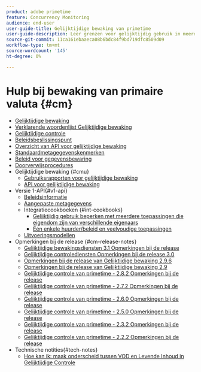 ```yaml
---
product: adobe primetime
feature: Concurrency Monitoring
audience: end-user
user-guide-title: Gelijktijdige bewaking van primetime
user-guide-description: Leer grenzen voor gelijktijdig gebruik in meerdere toepassingen te definiëren en af te dwingen.
source-git-commit: 11ca161ebaaeca08b6bdc84f9bd719dfc8509d09
workflow-type: tm+mt
source-wordcount: '145'
ht-degree: 0%

---
```



# Hulp bij bewaking van primaire valuta {#cm}

+ [Gelijktijdige bewaking](cm-home.md)
+ [Verklarende woordenlijst Gelijktijdige bewaking](cm-glossary.md)
+ [Gelijktijdige controle](cm-use-cases.md)
+ [Beleidsbeslissingspunt](cm-policy-decision-point.md)
+ [Overzicht van API voor gelijktijdige bewaking](cm-api-overview.md)
+ [Standaardmetagegevenskenmerken](standard-metadata-attributes.md)
+ [Beleid voor gegevensbewaring](data-retention-policy.md)
+ [Doorverwijsprocedures](cm-escalation-procedures.md)
+ Gelijktijdige bewaking {#cmu}
   + [Gebruiksrapporten voor gelijktijdige bewaking](cm-usage-reports.md)
   + [API voor gelijktijdige bewaking](cmu-api.md)
+ Versie 1-API{#v1-api}
   + [Beleidsinformatie](policy-info-pt-versionone.md)
   + [Aangepaste metagegevens](custom-metadata.md)
   + Integratiecookboeken {#int-cookbooks}
      + [Gelijktijdig gebruik beperken met meerdere toepassingen die eigendom zijn van verschillende eigenaars](restrict-concurr-usage-mult-apps.md)
      + [Één enkele huurder/beleid en veelvoudige toepassingen](single-tenant-policy-mult-app.md)
   + [Uitvoeringsmodellen](implementation-models.md)
+ Opmerkingen bij de release {#cm-release-notes}
   + [Gelijktijdige bewakingsdiensten 3.1 Opmerkingen bij de release](rn-cm-services-31.md)
   + [Gelijktijdige controlediensten Opmerkingen bij de release 3.0](rn-cm-services-30.md)
   + [Opmerkingen bij de release van Gelijktijdige bewaking 2.9.6](rn-cm-296.md)
   + [Opmerkingen bij de release van Gelijktijdige bewaking 2.9](rn-cm-29.md)
   + [Gelijktijdige controle van primetime - 2.8.2 Opmerkingen bij de release](rn-cm-282.md)
   + [Gelijktijdige controle van primetime - 2.7.2 Opmerkingen bij de release](rn-cm-272.md)
   + [Gelijktijdige controle van primetime - 2.6.0 Opmerkingen bij de release](rn-cm-260.md)
   + [Gelijktijdige controle van primetime - 2.5.0 Opmerkingen bij de release](rn-cm-250.md)
   + [Gelijktijdige controle van primetime - 2.3.2 Opmerkingen bij de release](rn-cm-232.md)
   + [Gelijktijdige controle van primetime - 2.2.2 Opmerkingen bij de release](rn-cm-222.md)
+ Technische notities{#tech-notes}
   + [Hoe kan ik: maak onderscheid tussen VOD en Levende Inhoud in Gelijktijdige Controle](vod-live-dist.md)
<!--    + [Usage reports](usage-rep-versionone.md) -->

